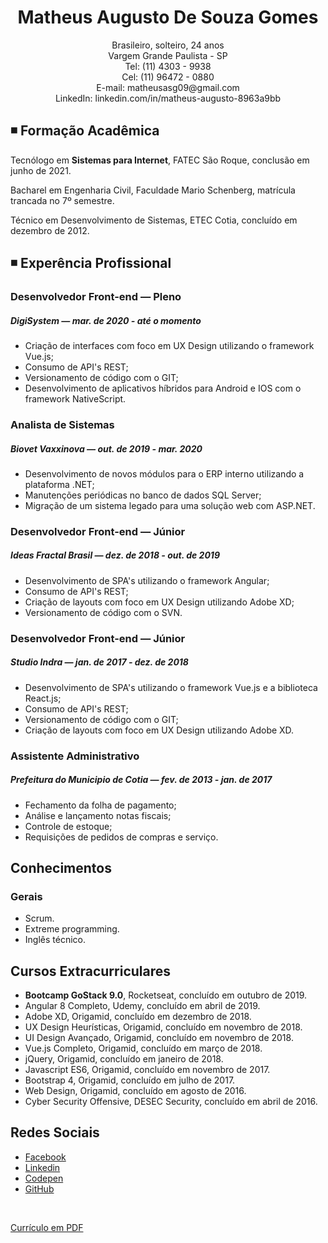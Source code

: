 <h1 align="center">
  Matheus Augusto De Souza Gomes
</h1>

<p align="center">   
Brasileiro, solteiro, 24 anos<br>
Vargem Grande Paulista - SP<br>
Tel: (11) 4303 - 9938<br>
Cel: (11) 96472 - 0880<br>
E-mail: matheusasg09@gmail.com<br>
LinkedIn: linkedin.com/in/matheus-augusto-8963a9bb<br>
</p>

## ◾ Formação Acadêmica
<p>Tecnólogo em <strong>Sistemas para Internet</strong>, FATEC São Roque, conclusão em junho de 2021.</P>

<p>Bacharel em Engenharia Civil, Faculdade Mario Schenberg, matrícula trancada no 7º semestre.</P>

<p>Técnico em Desenvolvimento de Sistemas, ETEC Cotia, concluído em dezembro de 2012.</P>

## ◾ Experência Profissional

### Desenvolvedor Front-end — Pleno<br>
##### DigiSystem — mar. de 2020 - até o momento<br>
* Criação de interfaces com foco em UX Design utilizando o framework Vue.js;<br>
* Consumo de API's REST;<br>
* Versionamento de código com o GIT;<br>
* Desenvolvimento de aplicativos híbridos para Android e IOS com o framework NativeScript.<br>

### Analista de Sistemas<br>
##### Biovet Vaxxinova — out. de 2019 - mar. 2020<br>
* Desenvolvimento de novos módulos para o ERP interno utilizando a plataforma .NET;<br>
* Manutenções periódicas no banco de dados SQL Server;<br>
* Migração de um sistema legado para uma solução web com ASP.NET.<br>

### Desenvolvedor Front-end — Júnior<br>
##### Ideas Fractal Brasil — dez. de 2018 - out. de 2019<br>
* Desenvolvimento de SPA's utilizando o framework Angular;<br>
* Consumo de API's REST;<br>
* Criação de layouts com foco em UX Design utilizando Adobe XD;<br>
* Versionamento de código com o SVN.<br>

### Desenvolvedor Front-end — Júnior<br>
##### Studio Indra — jan. de 2017 - dez. de 2018<br>
* Desenvolvimento de SPA's utilizando o framework Vue.js e a biblioteca React.js;<br>
* Consumo de API's REST;<br>
* Versionamento de código com o GIT;<br>
* Criação de layouts com foco em UX Design utilizando Adobe XD.<br>

### Assistente Administrativo<br>
##### Prefeitura do Municipio de Cotia — fev. de 2013 - jan. de 2017<br>
* Fechamento da folha de pagamento;<br>
* Análise e lançamento notas fiscais;<br>
* Controle de estoque;<br>
* Requisições de pedidos de compras e serviço.<br>

## Conhecimentos

### Gerais
* Scrum.
* Extreme programming.
* Inglês técnico.

## Cursos Extracurriculares
* <b>Bootcamp GoStack 9.0</b>, Rocketseat, concluído em outubro de 2019. 
* Angular 8 Completo, Udemy, concluído em abril de 2019. 
* Adobe XD, Origamid, concluído em dezembro de 2018.
* UX Design Heurísticas, Origamid, concluído em novembro de 2018.
* UI Design Avançado, Origamid, concluído em novembro de 2018.
* Vue.js Completo, Origamid, concluído em março de 2018.
* jQuery, Origamid, concluído em janeiro de 2018.
* Javascript ES6, Origamid, concluído em novembro de 2017.
* Bootstrap 4, Origamid, concluído em julho de 2017.
* Web Design, Origamid, concluído em agosto de 2016.
* Cyber Security Offensive, DESEC Security, concluído em abril de 2016.

## Redes Sociais
*  [Facebook](https://www.facebook.com/filipe.daineze)
*  [Linkedin](https://www.linkedin.com/in/filipe-daineze/)
*  [Codepen](https://codepen.io/jimmyfilips/)
*  [GitHub](https://www.github.com/jimmyfilips/)

<br>

[ Currículo em PDF ](https://goo.gl/Dbkfy3)
